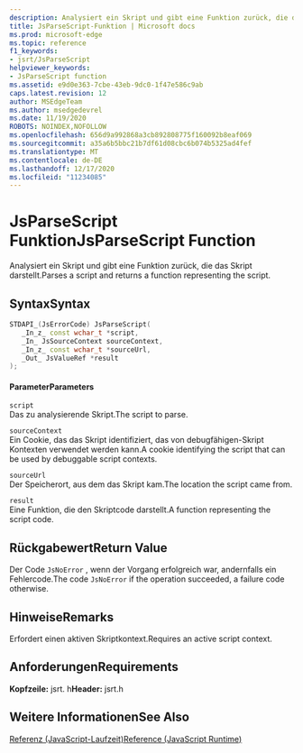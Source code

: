 ```yaml
---
description: Analysiert ein Skript und gibt eine Funktion zurück, die das Skript darstellt.
title: JsParseScript-Funktion | Microsoft docs
ms.prod: microsoft-edge
ms.topic: reference
f1_keywords:
- jsrt/JsParseScript
helpviewer_keywords:
- JsParseScript function
ms.assetid: e9d0e363-7cbe-43eb-9dc0-1f47e586c9ab
caps.latest.revision: 12
author: MSEdgeTeam
ms.author: msedgedevrel
ms.date: 11/19/2020
ROBOTS: NOINDEX,NOFOLLOW
ms.openlocfilehash: 656d9a992868a3cb892808775f160092b8eaf069
ms.sourcegitcommit: a35a6b5bbc21b7df61d08cbc6b074b5325ad4fef
ms.translationtype: MT
ms.contentlocale: de-DE
ms.lasthandoff: 12/17/2020
ms.locfileid: "11234085"
---
```

# <span data-ttu-id="700ef-103">JsParseScript Funktion</span><span class="sxs-lookup"><span data-stu-id="700ef-103">JsParseScript Function</span></span>

<span data-ttu-id="700ef-104">Analysiert ein Skript und gibt eine Funktion zurück, die das Skript darstellt.</span><span class="sxs-lookup"><span data-stu-id="700ef-104">Parses a script and returns a function representing the script.</span></span>  
  
## <span data-ttu-id="700ef-105">Syntax</span><span class="sxs-lookup"><span data-stu-id="700ef-105">Syntax</span></span>  
  
```cpp  
STDAPI_(JsErrorCode) JsParseScript(  
   _In_z_ const wchar_t *script,  
   _In_ JsSourceContext sourceContext,  
   _In_z_ const wchar_t *sourceUrl,  
   _Out_ JsValueRef *result  
);  
```  
  
#### <span data-ttu-id="700ef-106">Parameter</span><span class="sxs-lookup"><span data-stu-id="700ef-106">Parameters</span></span>  
 `script`  
 <span data-ttu-id="700ef-107">Das zu analysierende Skript.</span><span class="sxs-lookup"><span data-stu-id="700ef-107">The script to parse.</span></span>  
  
 `sourceContext`  
 <span data-ttu-id="700ef-108">Ein Cookie, das das Skript identifiziert, das von debugfähigen-Skript Kontexten verwendet werden kann.</span><span class="sxs-lookup"><span data-stu-id="700ef-108">A cookie identifying the script that can be used by debuggable script contexts.</span></span>  
  
 `sourceUrl`  
 <span data-ttu-id="700ef-109">Der Speicherort, aus dem das Skript kam.</span><span class="sxs-lookup"><span data-stu-id="700ef-109">The location the script came from.</span></span>  
  
 `result`  
 <span data-ttu-id="700ef-110">Eine Funktion, die den Skriptcode darstellt.</span><span class="sxs-lookup"><span data-stu-id="700ef-110">A function representing the script code.</span></span>  
  
## <span data-ttu-id="700ef-111">Rückgabewert</span><span class="sxs-lookup"><span data-stu-id="700ef-111">Return Value</span></span>  
 <span data-ttu-id="700ef-112">Der Code `JsNoError` , wenn der Vorgang erfolgreich war, andernfalls ein Fehlercode.</span><span class="sxs-lookup"><span data-stu-id="700ef-112">The code `JsNoError` if the operation succeeded, a failure code otherwise.</span></span>  
  
## <span data-ttu-id="700ef-113">Hinweise</span><span class="sxs-lookup"><span data-stu-id="700ef-113">Remarks</span></span>  
 <span data-ttu-id="700ef-114">Erfordert einen aktiven Skriptkontext.</span><span class="sxs-lookup"><span data-stu-id="700ef-114">Requires an active script context.</span></span>  
  
## <span data-ttu-id="700ef-115">Anforderungen</span><span class="sxs-lookup"><span data-stu-id="700ef-115">Requirements</span></span>  
 <span data-ttu-id="700ef-116">**Kopfzeile:** jsrt. h</span><span class="sxs-lookup"><span data-stu-id="700ef-116">**Header:** jsrt.h</span></span>  
  
## <span data-ttu-id="700ef-117">Weitere Informationen</span><span class="sxs-lookup"><span data-stu-id="700ef-117">See Also</span></span>  
 [<span data-ttu-id="700ef-118">Referenz (JavaScript-Laufzeit)</span><span class="sxs-lookup"><span data-stu-id="700ef-118">Reference (JavaScript Runtime)</span></span>](../chakra-hosting/reference-javascript-runtime.md)
